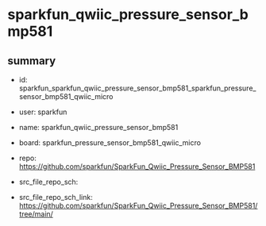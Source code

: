 # sparkfun_qwiic_pressure_sensor_bmp581
 
## summary 
* id: sparkfun_sparkfun_qwiic_pressure_sensor_bmp581_sparkfun_pressure_sensor_bmp581_qwiic_micro
* user: sparkfun
* name: sparkfun_qwiic_pressure_sensor_bmp581
* board: sparkfun_pressure_sensor_bmp581_qwiic_micro
* repo: https://github.com/sparkfun/SparkFun_Qwiic_Pressure_Sensor_BMP581



* src_file_repo_sch: 
* src_file_repo_sch_link: https://github.com/sparkfun/SparkFun_Qwiic_Pressure_Sensor_BMP581/tree/main/






